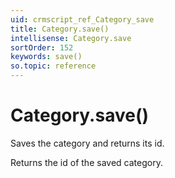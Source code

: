 ```yaml
---
uid: crmscript_ref_Category_save
title: Category.save()
intellisense: Category.save
sortOrder: 152
keywords: save()
so.topic: reference
---
```


# Category.save()

Saves the category and returns its id.

Returns the id of the saved category.

